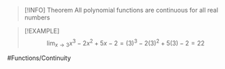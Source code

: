 
> [!INFO] Theorem
> All polynomial functions are continuous for all real numbers

> [!EXAMPLE]
> $$
\lim_{ x \to 3 } x^3-2x^2+5x-2=(3)^3-2(3)^2+5(3)-2=22
$$

#Functions/Continuity 